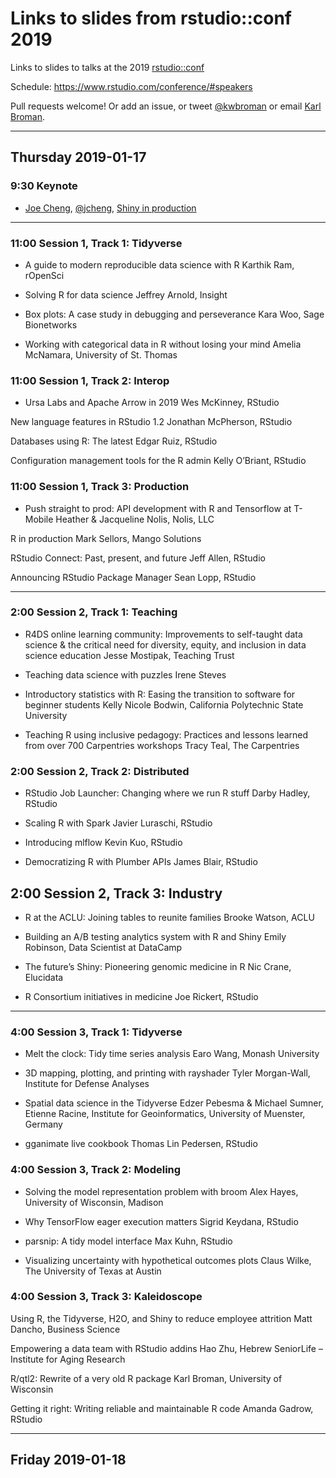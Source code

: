 # Links to slides from rstudio::conf 2019

Links to slides to talks at the 2019
[rstudio::conf](https://www.rstudio.com/conference/)

Schedule: <https://www.rstudio.com/conference/#speakers>

Pull requests welcome! Or add an issue, or tweet
[@kwbroman](https://twitter.com/kwbroman) or email
[Karl Broman](http://kbroman.org).

---

## Thursday 2019-01-17

### 9:30 Keynote

- [Joe Cheng](https://github.com/jcheng5), [@jcheng](https://twitter.com/jcheng),
  [Shiny in production](https://speakerdeck.com/jcheng5/shiny-in-production)

---

### 11:00 Session 1, Track 1: Tidyverse

- A guide to modern reproducible data science with R
 Karthik Ram, rOpenSci

- Solving R for data science
Jeffrey Arnold, Insight

- Box plots: A case study in debugging and perseverance
Kara Woo, Sage Bionetworks

- Working with categorical data in R without losing your mind
Amelia McNamara, University of St. Thomas

### 11:00 Session 1, Track 2: Interop

- Ursa Labs and Apache Arrow in 2019
Wes McKinney, RStudio

New language features in RStudio 1.2
Jonathan McPherson, RStudio

Databases using R: The latest
Edgar Ruiz, RStudio

Configuration management tools for the R admin
Kelly O’Briant, RStudio

### 11:00 Session 1, Track 3: Production

- Push straight to prod: API development with R and Tensorflow at T-Mobile
Heather & Jacqueline Nolis, Nolis, LLC

R in production
Mark Sellors, Mango Solutions

RStudio Connect: Past, present, and future
Jeff Allen, RStudio

Announcing RStudio Package Manager
Sean Lopp, RStudio

---

### 2:00 Session 2, Track 1: Teaching

- R4DS online learning community: Improvements to self-taught data science & the critical need for diversity, equity, and inclusion in data science education
Jesse Mostipak, Teaching Trust

- Teaching data science with puzzles
Irene Steves

- Introductory statistics with R: Easing the transition to software for beginner students
Kelly Nicole Bodwin, California Polytechnic State University

- Teaching R using inclusive pedagogy: Practices and lessons learned from over 700 Carpentries workshops
Tracy Teal, The Carpentries

### 2:00 Session 2, Track 2: Distributed

- RStudio Job Launcher: Changing where we run R stuff
Darby Hadley, RStudio

- Scaling R with Spark
Javier Luraschi, RStudio

- Introducing mlflow
Kevin Kuo, RStudio

- Democratizing R with Plumber APIs
James Blair, RStudio

## 2:00 Session 2, Track 3: Industry

- R at the ACLU: Joining tables to reunite families
Brooke Watson, ACLU

- Building an A/B testing analytics system with R and Shiny
Emily Robinson, Data Scientist at DataCamp

- The future’s Shiny: Pioneering genomic medicine in R
Nic Crane, Elucidata

- R Consortium initiatives in medicine
Joe Rickert, RStudio


---



### 4:00 Session 3, Track 1: Tidyverse

- Melt the clock: Tidy time series analysis
Earo Wang, Monash University

- 3D mapping, plotting, and printing with rayshader
Tyler Morgan-Wall, Institute for Defense Analyses

- Spatial data science in the Tidyverse
Edzer Pebesma & Michael Sumner, Etienne Racine, Institute for Geoinformatics, University of Muenster, Germany

- gganimate live cookbook
Thomas Lin Pedersen, RStudio

### 4:00 Session 3, Track 2: Modeling

- Solving the model representation problem with broom
Alex Hayes, University of Wisconsin, Madison

- Why TensorFlow eager execution matters
Sigrid Keydana, RStudio

- parsnip: A tidy model interface
Max Kuhn, RStudio

- Visualizing uncertainty with hypothetical outcomes plots
Claus Wilke, The University of Texas at Austin

### 4:00 Session 3, Track 3: Kaleidoscope

Using R, the Tidyverse, H2O, and Shiny to reduce employee attrition
Matt Dancho, Business Science

Empowering a data team with RStudio addins
Hao Zhu, Hebrew SeniorLife – Institute for Aging Research

R/qtl2: Rewrite of a very old R package
Karl Broman, University of Wisconsin

Getting it right: Writing reliable and maintainable R code
Amanda Gadrow, RStudio

---

## Friday 2019-01-18

